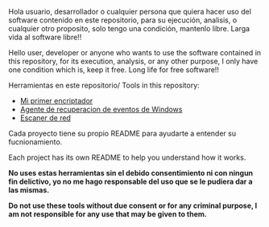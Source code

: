 

Hola usuario, desarrollador o cualquier persona que quiera hacer uso del software contenido en este repositorio, para su ejecución, analisis, o cualquier otro proposito, solo tengo una condición, mantenlo libre. Larga vida al software libre!!

Hello user, developer or anyone who wants to use the software contained in this repository, for its execution, analysis, or any other purpose, I only have one condition which is, keep it free. Long life for free software!!

Herramientas en este repositorio/ Tools in this repository:

-  [Mi primer encriptador](FirstCripter)
-  [Agente de recuperacion de eventos de Windows](agent)
-  [Escaner de red](scanner1)

Cada proyecto tiene su propio README para ayudarte a entender su fucnionamiento.

Each project has its own README to help you understand how it works.

**No uses estas herramientas sin el debido consentimiento ni con ningun fin delictivo, yo no me hago responsable del uso que se le pudiera dar a las mismas.**

**Do not use these tools without due consent or for any criminal purpose, I am not responsible for any use that may be given to them.**
